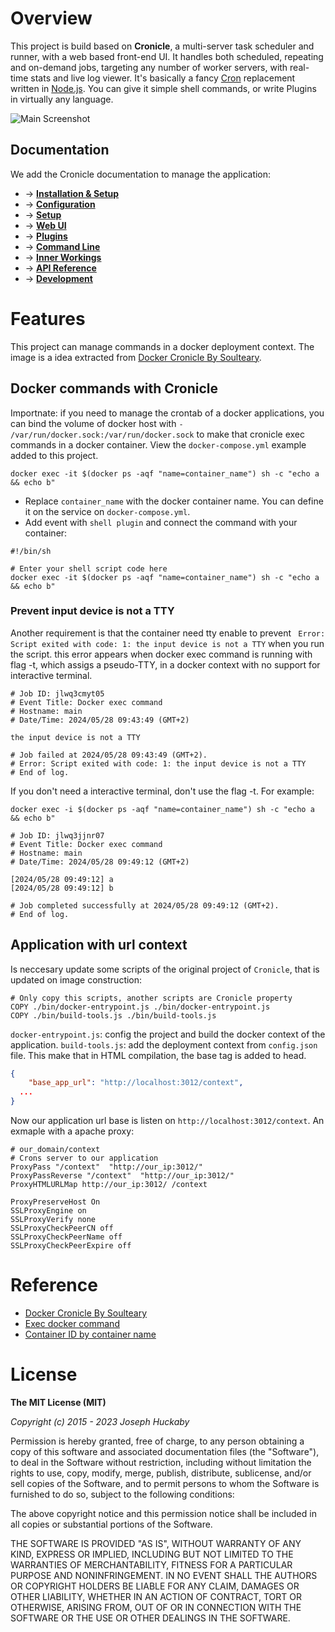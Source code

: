 # Overview

This project is build based on **Cronicle**, a multi-server task scheduler and runner, with a web based front-end UI. It handles both scheduled, repeating and on-demand jobs, targeting any number of worker servers, with real-time stats and live log viewer. It's basically a fancy [Cron](https://en.wikipedia.org/wiki/Cron) replacement written in [Node.js](https://nodejs.org/).  You can give it simple shell commands, or write Plugins in virtually any language.

![Main Screenshot](https://pixlcore.com/software/cronicle/screenshots-new/job-details-complete.png)

## Documentation

We add the Cronicle documentation to manage the application:

- &rarr; **[Installation & Setup](https://github.com/jhuckaby/Cronicle/blob/master/docs/Setup.md)**
- &rarr; **[Configuration](https://github.com/jhuckaby/Cronicle/blob/master/docs/Configuration.md)**
- &rarr; **[Setup](https://github.com/jhuckaby/Cronicle/blob/master/docs/Setup.md)**
- &rarr; **[Web UI](https://github.com/jhuckaby/Cronicle/blob/master/docs/WebUI.md)**
- &rarr; **[Plugins](https://github.com/jhuckaby/Cronicle/blob/master/docs/Plugins.md)**
- &rarr; **[Command Line](https://github.com/jhuckaby/Cronicle/blob/master/docs/CommandLine.md)**
- &rarr; **[Inner Workings](https://github.com/jhuckaby/Cronicle/blob/master/docs/InnerWorkings.md)**
- &rarr; **[API Reference](https://github.com/jhuckaby/Cronicle/blob/master/docs/APIReference.md)**
- &rarr; **[Development](https://github.com/jhuckaby/Cronicle/blob/master/docs/Development.md)**

# Features

This project can manage commands in a docker deployment context. The image is a idea extracted from [Docker Cronicle By Soulteary](https://github.com/soulteary/docker-cronicle). 

##  Docker commands with Cronicle

Importnate: if you need to manage the crontab of a docker applications, you can bind the volume of docker host with `- /var/run/docker.sock:/var/run/docker.sock` to make that cronicle exec commands in a docker container.  View the `docker-compose.yml` example added to this project.

`docker exec -it $(docker ps -aqf "name=container_name") sh -c "echo a && echo b"`

* Replace `container_name` with the docker container name. You can define it on the service on `docker-compose.yml`.
* Add event with `shell plugin` and connect the command with your container:

```text
#!/bin/sh

# Enter your shell script code here
docker exec -it $(docker ps -aqf "name=container_name") sh -c "echo a && echo b"
```

### Prevent input device is not a TTY

Another requirement is that the container need tty enable to prevent ` Error: Script exited with code: 1: the input device is not a TTY` when you run the script. this error appears when docker exec command is running with flag -t, which assigs a pseudo-TTY, in a docker context with no support for interactive terminal.

```text
# Job ID: jlwq3cmyt05
# Event Title: Docker exec command
# Hostname: main
# Date/Time: 2024/05/28 09:43:49 (GMT+2)

the input device is not a TTY

# Job failed at 2024/05/28 09:43:49 (GMT+2).
# Error: Script exited with code: 1: the input device is not a TTY
# End of log.
```

If you don't need a interactive terminal, don't use the flag -t. For example:

`docker exec -i $(docker ps -aqf "name=container_name") sh -c "echo a && echo b"`

```text
# Job ID: jlwq3jjnr07
# Event Title: Docker exec command
# Hostname: main
# Date/Time: 2024/05/28 09:49:12 (GMT+2)

[2024/05/28 09:49:12] a
[2024/05/28 09:49:12] b

# Job completed successfully at 2024/05/28 09:49:12 (GMT+2).
# End of log.
```

## Application with url context

Is neccesary update some scripts of the original project of `Cronicle`, that is updated on image construction:

```
# Only copy this scripts, another scripts are Cronicle property
COPY ./bin/docker-entrypoint.js ./bin/docker-entrypoint.js
COPY ./bin/build-tools.js ./bin/build-tools.js
```

`docker-entrypoint.js`: config the project and build the docker context of the application.
`build-tools.js`: add the deployment context from `config.json` file. This make that in HTML compilation, the base tag is added to head.

```json
{
	"base_app_url": "http://localhost:3012/context",
  ...
}
```

Now our application url base is listen on `http://localhost:3012/context`. An exmaple with a apache proxy:

```text
# our_domain/context
# Crons server to our application
ProxyPass "/context"  "http://our_ip:3012/"
ProxyPassReverse "/context"  "http://our_ip:3012/"
ProxyHTMLURLMap http://our_ip:3012/ /context

ProxyPreserveHost On
SSLProxyEngine on
SSLProxyVerify none
SSLProxyCheckPeerCN off
SSLProxyCheckPeerName off
SSLProxyCheckPeerExpire off
```

# Reference

* [Docker Cronicle By Soulteary](https://github.com/soulteary/docker-cronicle)
* [Exec docker command](https://docs.docker.com/reference/cli/docker/container/exec/#description)
* [Container ID by container name](https://stackoverflow.com/a/34497614)

# License

**The MIT License (MIT)**

*Copyright (c) 2015 - 2023 Joseph Huckaby*

Permission is hereby granted, free of charge, to any person obtaining a copy of this software and associated documentation files (the "Software"), to deal in the Software without restriction, including without limitation the rights to use, copy, modify, merge, publish, distribute, sublicense, and/or sell copies of the Software, and to permit persons to whom the Software is furnished to do so, subject to the following conditions:

The above copyright notice and this permission notice shall be included in all copies or substantial portions of the Software.

THE SOFTWARE IS PROVIDED "AS IS", WITHOUT WARRANTY OF ANY KIND, EXPRESS OR IMPLIED, INCLUDING BUT NOT LIMITED TO THE WARRANTIES OF MERCHANTABILITY, FITNESS FOR A PARTICULAR PURPOSE AND NONINFRINGEMENT. IN NO EVENT SHALL THE AUTHORS OR COPYRIGHT HOLDERS BE LIABLE FOR ANY CLAIM, DAMAGES OR OTHER LIABILITY, WHETHER IN AN ACTION OF CONTRACT, TORT OR OTHERWISE, ARISING FROM, OUT OF OR IN CONNECTION WITH THE SOFTWARE OR THE USE OR OTHER DEALINGS IN THE SOFTWARE.
